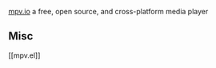 


[mpv.io](https://mpv.io/)
a free, open source, and cross-platform media player





## Misc

[[mpv.el]]


